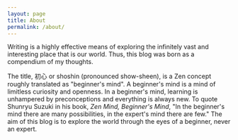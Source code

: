 ```yaml
---
layout: page
title: About
permalink: /about/
---
```


Writing is a highly effective means of exploring the infinitely vast and interesting place that is our world.  Thus, this blog was born as a compendium of my thoughts.

The title, 初心 or shoshin (pronounced show-sheen), is a Zen concept roughly translated as "beginner's mind".  A beginner's mind is a mind of limitless curiosity and openness.  In a beginner's mind, learning is unhampered by preconceptions and everything is always new.  To quote Shunryu Suzuki in his book, *Zen Mind, Beginner's Mind*, "In the beginner's mind there are many possibilities, in the expert's mind there are few."  The aim of this blog is to explore the world through the eyes of a beginner, never an expert.
